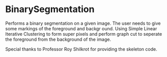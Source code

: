 # BinarySegmentation
Performs a binary segmentation on a given image. The user needs to give some markings of the foreground and backgr
ound. Using Simple Linear Iterative Clustering to form super pixels and perform graph cut to seperate the foreground from the background of the image.

Special thanks to Professor Roy Shilkrot for providing the skeleton code.
